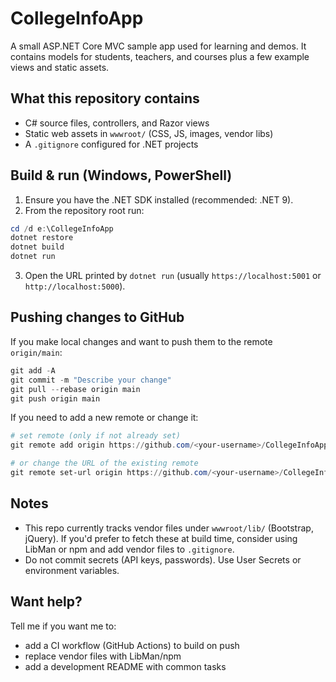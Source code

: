 # CollegeInfoApp

A small ASP.NET Core MVC sample app used for learning and demos. It contains models for students, teachers, and courses plus a few example views and static assets.

## What this repository contains
- C# source files, controllers, and Razor views
- Static web assets in `wwwroot/` (CSS, JS, images, vendor libs)
- A `.gitignore` configured for .NET projects

## Build & run (Windows, PowerShell)
1. Ensure you have the .NET SDK installed (recommended: .NET 9).
2. From the repository root run:

```powershell
cd /d e:\CollegeInfoApp
dotnet restore
dotnet build
dotnet run
```

3. Open the URL printed by `dotnet run` (usually `https://localhost:5001` or `http://localhost:5000`).

## Pushing changes to GitHub
If you make local changes and want to push them to the remote `origin/main`:

```powershell
git add -A
git commit -m "Describe your change"
git pull --rebase origin main
git push origin main
```

If you need to add a new remote or change it:

```powershell
# set remote (only if not already set)
git remote add origin https://github.com/<your-username>/CollegeInfoApp.git

# or change the URL of the existing remote
git remote set-url origin https://github.com/<your-username>/CollegeInfoApp.git
```

## Notes
- This repo currently tracks vendor files under `wwwroot/lib/` (Bootstrap, jQuery). If you'd prefer to fetch these at build time, consider using LibMan or npm and add vendor files to `.gitignore`.
- Do not commit secrets (API keys, passwords). Use User Secrets or environment variables.

## Want help?
Tell me if you want me to:
- add a CI workflow (GitHub Actions) to build on push
- replace vendor files with LibMan/npm
- add a development README with common tasks
